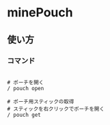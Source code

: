 # minePouch

## 使い方

### コマンド

```

# ポーチを開く
/ pouch open

# ポーチ用スティックの取得
# スティックを右クリックでポーチを開く
/ pouch get

```
